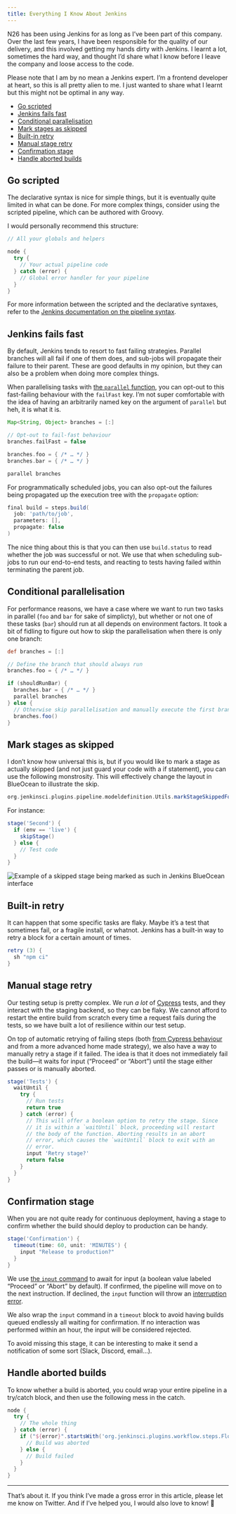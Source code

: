 ```yaml
---
title: Everything I Know About Jenkins
---
```


N26 has been using Jenkins for as long as I’ve been part of this company. Over the last few years, I have been responsible for the quality of our delivery, and this involved getting my hands dirty with Jenkins. I learnt a lot, sometimes the hard way, and thought I’d share what I know before I leave the company and loose access to the code.

Please note that I am by no mean a Jenkins expert. I’m a frontend developer at heart, so this is all pretty alien to me. I just wanted to share what I learnt but this might not be optimal in any way.

- [Go scripted](#go-scripted)
- [Jenkins fails fast](#jenkins-fails-fast)
- [Conditional parallelisation](#conditional-parallelisation)
- [Mark stages as skipped](#mark-stages-as-skipped)
- [Built-in retry](#built-in-retry)
- [Manual stage retry](#manual-stage-retry)
- [Confirmation stage](#confirmation-stage)
- [Handle aborted builds](#handle-aborted-builds)

## Go scripted

The declarative syntax is nice for simple things, but it is eventually quite limited in what can be done. For more complex things, consider using the scripted pipeline, which can be authored with Groovy.

I would personally recommend this structure:

```groovy
// All your globals and helpers

node {
  try {
    // Your actual pipeline code
  } catch (error) {
    // Global error handler for your pipeline
  }
}
```

For more information between the scripted and the declarative syntaxes, refer to the [Jenkins documentation on the pipeline syntax](https://www.jenkins.io/doc/book/pipeline/syntax/).

## Jenkins fails fast

By default, Jenkins tends to resort to fast failing strategies. Parallel branches will all fail if one of them does, and sub-jobs will propagate their failure to their parent. These are good defaults in my opinion, but they can also be a problem when doing more complex things.

When parallelising tasks with [the `parallel` function](https://www.jenkins.io/doc/book/pipeline/syntax/#parallel), you can opt-out to this fast-failing behaviour with the `failFast` key. I’m not super comfortable with the idea of having an arbitrarily named key on the argument of `parallel` but heh, it is what it is.

```groovy
Map<String, Object> branches = [:]

// Opt-out to fail-fast behaviour
branches.failFast = false

branches.foo = { /* … */ }
branches.bar = { /* … */ }

parallel branches
```

For programmatically scheduled jobs, you can also opt-out the failures being propagated up the execution tree with the `propagate` option:

```groovy
final build = steps.build(
  job: 'path/to/job',
  parameters: [],
  propagate: false
)
```

The nice thing about this is that you can then use `build.status` to read whether the job was successful or not. We use that when scheduling sub-jobs to run our end-to-end tests, and reacting to tests having failed within terminating the parent job.

## Conditional parallelisation

For performance reasons, we have a case where we want to run two tasks in parallel (`foo` and `bar` for sake of simplicty), but whether or not one of these tasks (`bar`) should run at all depends on environment factors. It took a bit of fidling to figure out how to skip the parallelisation when there is only one branch:

```groovy
def branches = [:]

// Define the branch that should always run
branches.foo = { /* … */ }

if (shouldRunBar) {
  branches.bar = { /* … */ }
  parallel branches
} else {
  // Otherwise skip parallelisation and manually execute the first branch
  branches.foo()
}
```

## Mark stages as skipped

I don’t know how universal this is, but if you would like to mark a stage as actually skipped (and not just guard your code with a if statement), you can use the following monstrosity. This will effectively change the layout in BlueOcean to illustrate the skip.

```groovy
org.jenkinsci.plugins.pipeline.modeldefinition.Utils.markStageSkippedForConditional("${STAGE_NAME}")
```

For instance:

```groovy
stage('Second') {
  if (env == 'live') {
    skipStage()
  } else {
    // Test code
  }
}
```

![Example of a skipped stage being marked as such in Jenkins BlueOcean interface](https://comquent.de/wp-content/uploads/skip.png)

## Built-in retry

It can happen that some specific tasks are flaky. Maybe it’s a test that sometimes fail, or a fragile install, or whatnot. Jenkins has a built-in way to retry a block for a certain amount of times.

```groovy
retry (3) {
  sh "npm ci"
}
```

## Manual stage retry

Our testing setup is pretty complex. We run _a lot_ of [Cypress](https://cypress.io) tests, and they interact with the staging backend, so they can be flaky. We cannot afford to restart the entire build from scratch every time a request fails during the tests, so we have built a lot of resilience within our test setup.

On top of automatic retrying of failing steps (both [from Cypress behaviour](https://docs.cypress.io/guides/references/migration-guide.html#Tests-retries) and from a more advanced home made strategy), we also have a way to manually retry a stage if it failed. The idea is that it does not immediately fail the build—it waits for input (“Proceed” or “Abort”) until the stage either passes or is manually aborted.

```groovy
stage('Tests') {
  waitUntil {
    try {
      // Run tests
      return true
    } catch (error) {
      // This will offer a boolean option to retry the stage. Since
      // it is within a `waitUntil` block, proceeding will restart
      // the body of the function. Aborting results in an abort
      // error, which causes the `waitUntil` block to exit with an
      // error.
      input 'Retry stage?'
      return false
    }
  }
}
```

## Confirmation stage

When you are not quite ready for continuous deployment, having a stage to confirm whether the build should deploy to production can be handy.

```groovy
stage('Confirmation') {
  timeout(time: 60, unit: 'MINUTES') {
    input "Release to production?"
  }
}
```

We use [the `input` command](https://www.jenkins.io/doc/book/pipeline/syntax/#input) to await for input (a boolean value labeled “Proceed” or “Abort” by default). If confirmed, the pipeline will move on to the next instruction. If declined, the `input` function will throw an [interruption error](#handle-aborted-builds).

We also wrap the `input` command in a `timeout` block to avoid having builds queued endlessly all waiting for confirmation. If no interaction was performed within an hour, the input will be considered rejected.

To avoid missing this stage, it can be interesting to make it send a notification of some sort (Slack, Discord, email…).

## Handle aborted builds

To know whether a build is aborted, you could wrap your entire pipeline in a try/catch block, and then use the following mess in the catch.

```groovy
node {
  try {
    // The whole thing
  } catch (error) {
    if ("${error}".startsWith('org.jenkinsci.plugins.workflow.steps.FlowInterruptedException')) {
      // Build was aborted
    } else {
      // Build failed
    }
  }
}
```

---

That’s about it. If you think I’ve made a gross error in this article, please let me know on Twitter. And if I’ve helped you, I would also love to know! 💖
